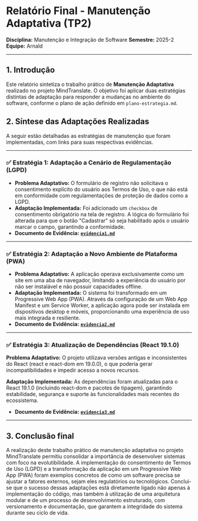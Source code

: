 # Relatório Final - Manutenção Adaptativa (TP2)

**Disciplina:** Manutenção e Integração de Software
**Semestre:** 2025-2
**Equipe:** Arnald

---

## 1. Introdução

Este relatório sintetiza o trabalho prático de **Manutenção Adaptativa** realizado no projeto MindTranslate. O objetivo foi aplicar duas estratégias distintas de adaptação para responder a mudanças no ambiente do software, conforme o plano de ação definido em `plano-estrategia.md`.

## 2. Síntese das Adaptações Realizadas

A seguir estão detalhadas as estratégias de manutenção que foram implementadas, com links para suas respectivas evidências.

---

### ✅ Estratégia 1: Adaptação a Cenário de Regulamentação (LGPD)

* **Problema Adaptativo:** O formulário de registro não solicitava o consentimento explícito do usuário aos Termos de Uso, o que não está em conformidade com regulamentações de proteção de dados como a LGPD.
* **Adaptação Implementada:** Foi adicionado um `checkbox` de consentimento obrigatório na tela de registro. A lógica do formulário foi alterada para que o botão "Cadastrar" só seja habilitado após o usuário marcar o campo, garantindo a conformidade.
* **Documento de Evidência:** **[`evidencia1.md`](./evidencia1.md)**

---

### ✅ Estratégia 2: Adaptação a Novo Ambiente de Plataforma (PWA)

* **Problema Adaptativo:** A aplicação operava exclusivamente como um site em uma aba de navegador, limitando a experiência do usuário por não ser instalável e não possuir capacidades offline.
* **Adaptação Implementada:** O sistema foi transformado em um Progressive Web App (PWA). Através da configuração de um Web App Manifest e um Service Worker, a aplicação agora pode ser instalada em dispositivos desktop e móveis, proporcionando uma experiência de uso mais integrada e resiliente.
* **Documento de Evidência:** **[`evidencia2.md`](./evidencia2.md)**

---

### ✅ Estratégia 3: Atualização de Dependências (React 19.1.0)

**Problema Adaptativo:** O projeto utilizava versões antigas e inconsistentes do React (react e react-dom em 19.0.0), o que poderia gerar incompatibilidades e impedir acesso a novos recursos.

**Adaptação Implementada:** As dependências foram atualizadas para o React 19.1.0 (incluindo react-dom e pacotes de tipagem), garantindo estabilidade, segurança e suporte às funcionalidades mais recentes do ecossistema.

* **Documento de Evidência:** **[`evidencia3.md`](./evidencia3.md)**

---

## 3. Conclusão final

A realização deste trabalho prático de manutenção adaptativa no projeto MindTranslate permitiu consolidar a importância de desenvolver sistemas com foco na evolutibilidade. A implementação do consentimento de Termos de Uso (LGPD) e a transformação da aplicação em um Progressive Web App (PWA) foram exemplos concretos de como um software precisa se ajustar a fatores externos, sejam eles regulatórios ou tecnológicos. Conclui-se que o sucesso dessas adaptações está diretamente ligado não apenas à implementação do código, mas também à utilização de uma arquitetura modular e de um processo de desenvolvimento estruturado, com versionamento e documentação, que garantem a integridade do sistema durante seu ciclo de vida.
